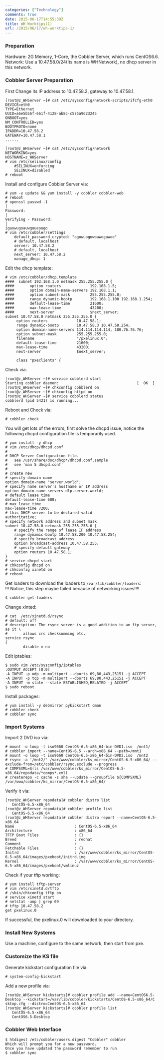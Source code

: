 ```yaml
---
categories: ["Technology"]
comments: true
date: 2015-06-17T14:55:39Z
title: WH Worktips(1)
url: /2015/06/17/wh-worktips-1/
---
```


### Preparation
Hardware: 2G Memory, 1-Core, the Cobbler Server, which runs CentOS6.6.     
Network: Use a 10.47.58.0/24(Its name is WHNetwork), no dhcp server in this network.    

### Cobbler Server Preparation
First Change its IP address to 10.47.58.2, gateway to 10.47.58.1.     

```
[root@z_WHServer ~]# cat /etc/sysconfig/network-scripts/ifcfg-eth0 
DEVICE=eth0
TYPE=Ethernet
UUID=a6e5b56f-661f-4128-ab8c-c575a9623245
ONBOOT=yes
NM_CONTROLLED=yes
BOOTPROTO=none
IPADDR=10.47.58.2
GATEWAY=10.47.58.1
......

[root@z_WHServer ~]# cat /etc/sysconfig/network
NETWORKING=yes
HOSTNAME=z_WHServer
# vim /etc/selinux/config
    #SELINUX=enforcing
    SELINUX=disabled 
# reboot
```

Install and configure Cobbler Server via:    

```
# yum -y update && yum install -y cobbler cobbler-web
# reboot
# openssl passwd -1                                                                                                     │
Password:                                                                                                                                 │
Verifying - Password:                                                                                                                     │
igaowugoauwgoueougo
# vim /etc/cobbler/settings
    default_password_crypted: "agowuoguwoawoguwoe"
    # default, localhost
    server: 10.47.58.2
    # default, localhost
    next_server: 10.47.58.2
    manage_dhcp: 1
```

Edit the dhcp template:     

```
# vim /etc/cobbler/dhcp.template
####  subnet 192.168.1.0 netmask 255.255.255.0 {
####       option routers             192.168.1.5;
####       option domain-name-servers 192.168.1.1;
####       option subnet-mask         255.255.255.0;
####       range dynamic-bootp        192.168.1.100 192.168.1.254;
####       default-lease-time         21600;
####       max-lease-time             43200;
####       next-server                $next_server;
subnet 10.47.58.0 netmask 255.255.255.0 {
     option routers             10.47.58.1; 
     range dynamic-bootp        10.47.58.3 10.47.58.254;
     option domain-name-servers 114.114.114.114, 180.76.76.76;     
     option subnet-mask         255.255.255.0;         
     filename                   "/pxelinux.0";       
     default-lease-time         21600;           
     max-lease-time             43200;      
     next-server                $next_server; 

     class "pxeclients" {
```

Check via:     

```
[root@z_WHServer ~]# service cobblerd start
Starting cobbler daemon:                                   [  OK  ]
[root@z_WHServer ~]# chkconfig cobblerd on
[root@z_WHServer ~]# chkconfig httpd on
[root@z_WHServer ~]# service cobblerd status
cobblerd (pid 5421) is running...
```
Reboot and Check via:     

```
# cobbler check
```
You will get lots of the errors, first solve the dhcpd issue, notice the following dhcpd configuration file is temporarily used.      

```
# yum install -y dhcp
# vim /etc/dhcp/dhcpd.conf
#
# DHCP Server Configuration file.
#   see /usr/share/doc/dhcp*/dhcpd.conf.sample
#   see 'man 5 dhcpd.conf'
#
# create new
# specify domain name
option domain-name "server.world";
# specify name server's hostname or IP address
option domain-name-servers dlp.server.world;
# default lease time
default-lease-time 600;
# max lease time
max-lease-time 7200;
# this DHCP server to be declared valid
authoritative;
# specify network address and subnet mask
subnet 10.47.58.0 netmask 255.255.255.0 {
    # specify the range of lease IP address
    range dynamic-bootp 10.47.58.200 10.47.58.254;
    # specify broadcast address
    option broadcast-address 10.47.58.255;
    # specify default gateway
    option routers 10.47.58.1;
}
# service dhcpd start
# chkconfig dhcpd on
# chkconfig xinetd on
# reboot
```

Get loaders to download the loaders to `/var/lib/cobbler/loaders`:    
!!! Notice, this step maybe failed because of networking issues!!!!     

```
$ cobbler get-loaders
```

Change xinted:    

```
# cat  /etc/xinetd.d/rsync 
# default: off
# description: The rsync server is a good addition to an ftp server, as it \
#       allows crc checksumming etc.
service rsync
{
        disable = no

```

Edit iptables:     

```
$ sudo vim /etc/sysconfig/iptables
:OUTPUT ACCEPT [0:0]
-A INPUT -p udp -m multiport --dports 69,80,443,25151 -j ACCEPT 
-A INPUT -p tcp -m multiport --dports 69,80,443,25151 -j ACCEPT 
-A INPUT -m state --state ESTABLISHED,RELATED -j ACCEPT
$ sudo reboot
```

Install packages:     

```
# yum install -y debmirror pykickstart cman
# cobbler check
# cobbler sync
```

### Import Systems
Import 2 DVD iso via:    

```
# mount -o loop -t iso9660 CentOS-6.5-x86_64-bin-DVD1.iso  /mnt1/
# cobbler import --name=CentOS-6.5 --arch=x86_64 --path=/mnt1
# mount -o loop -t iso9660 CentOS-6.5-x86_64-bin-DVD2.iso  /mnt2
# rsync -a '/mnt2/' /var/www/cobbler/ks_mirror/CentOS-6.5-x86_64/ --exclude-from=/etc/cobbler/rsync.exclude --progress
# COMPSXML=$(ls /var/www/cobbler/ks_mirror/CentOS-6.5-x86_64/repodata/*comps*.xml)
# createrepo -c cache -s sha --update --groupfile ${COMPSXML} /var/www/cobbler/ks_mirror/CentOS-6.5-x86_64/ 
```

Verify it via:    

```
[root@z_WHServer repodata]# cobbler distro list
   CentOS-6.5-x86_64
[root@z_WHServer repodata]# cobbler profile list
   CentOS-6.5-x86_64
[root@z_WHServer repodata]# cobbler distro report --name=CentOS-6.5-x86_64
Name                           : CentOS-6.5-x86_64
Architecture                   : x86_64
TFTP Boot Files                : {}
Breed                          : redhat
Comment                        : 
Fetchable Files                : {}
Initrd                         : /var/www/cobbler/ks_mirror/CentOS-6.5-x86_64/images/pxeboot/initrd.img
Kernel                         : /var/www/cobbler/ks_mirror/CentOS-6.5-x86_64/images/pxeboot/vmlinuz
```
Check if your tftp working:     

```
# yum install tftp-server
# vim /etc/xinetd.d/tftp
# /sbin/chkconfig tftp on
# service xinetd start
# netstat -anp | grep 69
# tftp 10.47.58.2
get pxelinux.0
```
If successful, the pxelinux.0 will downloaded to your directory.    

### Install New Systems
Use a machine, configure to the same network, then start from pxe.    

### Customize the KS file
Generate kickstart configuration file via:    

```
# system-config-kickstart 
```
Add a new profile via:    

```
[root@z_WHServer kickstarts]# cobbler profile add --name=CentOS6.5-Desktop --kickstart=/var/lib/cobbler/kickstarts/CentOS-6.5-x86_64/C
sktop.cfg --distro=CentOS-6.5-x86_64
[root@z_WHServer kickstarts]# cobbler profile list
   CentOS-6.5-x86_64
   CentOS6.5-Desktop
```

### Cobbler Web Interface

```
$ htdigest /etc/cobbler/users.digest "Cobbler" cobbler 
Which will prompt you for a new password. 
Once you have updated the password remember to run
$ cobbler sync
```
